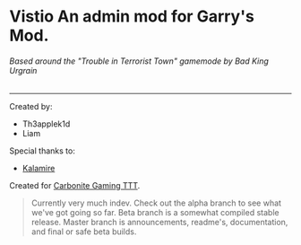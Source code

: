 Vistio
An admin mod for Garry's Mod.
======
<h6>Based around the "Trouble in Terrorist Town" gamemode by Bad King Urgrain</h6>
<hr>

Created by:
* Th3applek1d
* Liam

Special thanks to:
* [Kalamire]

Created for [Carbonite Gaming TTT].


>Currently very much indev. Check out the alpha branch to see what we've got going so far.
Beta branch is a somewhat compiled stable release.
Master branch is announcements, readme's, documentation, and final or safe beta builds.



[Carbonite Gaming TTT]: http://forum.carbonitegaming.site.nfoservers.com/
[Kalamire]: http://steamcommunity.com/id/kalamire/
